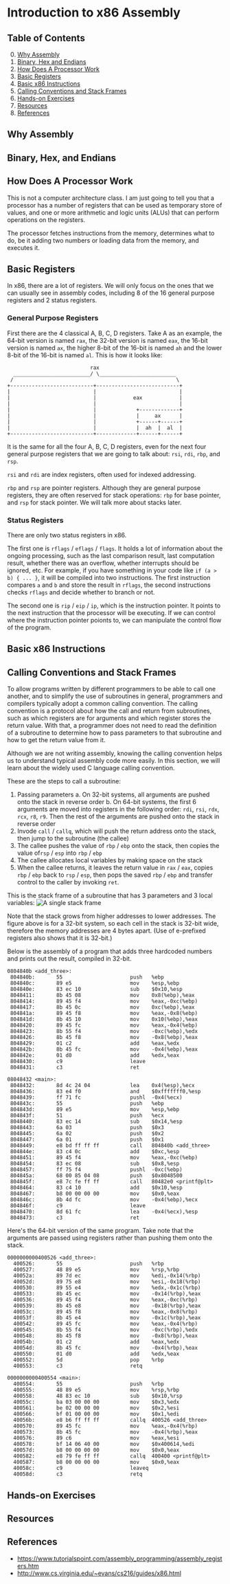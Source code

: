 # Introduction to x86 Assembly

## Table of Contents
0. [Why Assembly](#why-assembly)
1. [Binary, Hex and Endians](#binary-hex-and-endians)
2. [How Does A Processor Work](#how-does-a-processor-work)
3. [Basic Registers](#basic-registers)
4. [Basic x86 Instructions](#basic-x86-instructions)
5. [Calling Conventions and Stack Frames](#calling-conventions-and-stack-frames)
6. [Hands-on Exercises](#hands-on-exercises)
7. [Resources](#resources)
8. [References](#references)

## Why Assembly

## Binary, Hex, and Endians

## How Does A Processor Work
This is not a computer architecture class. I am just going to tell you that a processor has a number of registers that can be used as temporary store of values, and one or more arithmetic and logic units (ALUs) that can perform operations on the registers.

The processor fetches instructions from the memory, determines what to do, be it adding two numbers or loading data from the memory, and executes it.

## Basic Registers
In x86, there are a lot of registers. We will only focus on the ones that we can usually see in assembly codes, including 8 of the 16 general purpose registers and 2 status registers.

### General Purpose Registers
First there are the 4 classical A, B, C, D registers. Take A as an example, the 64-bit version is named `rax`, the 32-bit version is named `eax`, the 16-bit version is named `ax`, the higher 8-bit of the 16-bit is named `ah` and the lower 8-bit of the 16-bit is named `al`. This is how it looks like:
```
                           rax
  _________________________/ \_________________________
 /                                                     \
+---------------------------+---------------------------+
|                           |                           |
|                           |            eax            |
|                           |                           |
|                           |             +-------------+
|                           |             |     ax      |
|                           |             +------+------+
|                           |             |  ah  |  al  |
+---------------------------+-------------+------+------+
```
It is the same for all the four A, B, C, D registers, even for the next four general purpose registers that we are going to talk about: `rsi`, `rdi`, `rbp`, and `rsp`.

`rsi` and `rdi` are index registers, often used for indexed addressing.

`rbp` and `rsp` are pointer registers. Although they are general purpose registers, they are often reserved for stack operations: `rbp` for base pointer, and `rsp` for stack pointer. We will talk more about stacks later.

### Status Registers
There are only two status registers in x86.

The first one is `rflags` / `eflags` / `flags`. It holds a lot of information about the ongoing processing, such as the last comparison result, last computation result, whether there was an overflow, whether interrupts should be ignored, etc. For example, if you have something in your code like `if (a > b) { ... }`, it will be compiled into two instructions. The first instruction compares `a` and `b` and store the result in `rflags`, the second instructions checks `rflags` and decide whether to branch or not.

The second one is `rip` / `eip` / `ip`, which is the instruction pointer. It points to the next instruction that the processor will be executing. If we can control where the instruction pointer poionts to, we can manipulate the control flow of the program.

## Basic x86 Instructions

## Calling Conventions and Stack Frames
To allow programs written by different programmers to be able to call one another, and to simplify the use of subroutines in general, programmers and compilers typically adopt a common calling convention. The calling convention is a protocol about how the call and return from subroutines, such as which registers are for arguments and which register stores the return value. With that, a programmer does not need to read the definition of a subroutine to determine how to pass parameters to that subroutine and how to get the return value from it.

Although we are not writing assembly, knowing the calling convention helps us to understand typical assembly code more easily. In this section, we will learn about the widely used C language calling convention.

These are the steps to call a subroutine:
1. Passing parameters
   a. On 32-bit systems, all arguments are pushed onto the stack in reverse order
   b. On 64-bit systems, the first 6 arguments are moved into registers in the following order: `rdi`, `rsi`, `rdx`, `rcx`, `r8`, `r9`. Then the rest of the arguments are pushed onto the stack in reverse order
2. Invode `call` / `callq`, which will push the return address onto the stack, then jump to the subroutine (the callee)
3. The callee pushes the value of `rbp` / `ebp` onto the stack, then copies the value of`rsp` / `esp` into `rbp` / `ebp`
4. The callee allocates local variables by making space on the stack
5. When the callee returns, it leaves the return value in `rax` / `eax`, copies `rbp` / `ebp` back to `rsp` / `esp`, then pops the saved `rbp` / `ebp` and transfer control to the caller by invoking `ret`.

This is the stack frame of a subroutine that has 3 parameters and 3 local variables:
![A single stack frame](http://www.cs.virginia.edu/~evans/cs216/guides/stack-convention.png)

Note that the stack grows from higher addresses to lower addresses. The figure above is for a 32-bit system, so each cell in the stack is 32-bit wide, therefore the memory addresses are 4 bytes apart. (Use of e-prefixed registers also shows that it is 32-bit.)

Below is the assembly of a program that adds three hardcoded numbers and prints out the result, compiled in 32-bit.
```
0804840b <add_three>:
 804840b:       55                      push   %ebp
 804840c:       89 e5                   mov    %esp,%ebp
 804840e:       83 ec 10                sub    $0x10,%esp
 8048411:       8b 45 08                mov    0x8(%ebp),%eax
 8048414:       89 45 f4                mov    %eax,-0xc(%ebp)
 8048417:       8b 45 0c                mov    0xc(%ebp),%eax
 804841a:       89 45 f8                mov    %eax,-0x8(%ebp)
 804841d:       8b 45 10                mov    0x10(%ebp),%eax
 8048420:       89 45 fc                mov    %eax,-0x4(%ebp)
 8048423:       8b 55 f4                mov    -0xc(%ebp),%edx
 8048426:       8b 45 f8                mov    -0x8(%ebp),%eax
 8048429:       01 c2                   add    %eax,%edx
 804842b:       8b 45 fc                mov    -0x4(%ebp),%eax
 804842e:       01 d0                   add    %edx,%eax
 8048430:       c9                      leave
 8048431:       c3                      ret

08048432 <main>:
 8048432:       8d 4c 24 04             lea    0x4(%esp),%ecx
 8048436:       83 e4 f0                and    $0xfffffff0,%esp
 8048439:       ff 71 fc                pushl  -0x4(%ecx)
 804843c:       55                      push   %ebp
 804843d:       89 e5                   mov    %esp,%ebp
 804843f:       51                      push   %ecx
 8048440:       83 ec 14                sub    $0x14,%esp
 8048443:       6a 03                   push   $0x3
 8048445:       6a 02                   push   $0x2
 8048447:       6a 01                   push   $0x1
 8048449:       e8 bd ff ff ff          call   804840b <add_three>
 804844e:       83 c4 0c                add    $0xc,%esp
 8048451:       89 45 f4                mov    %eax,-0xc(%ebp)
 8048454:       83 ec 08                sub    $0x8,%esp
 8048457:       ff 75 f4                pushl  -0xc(%ebp)
 804845a:       68 00 85 04 08          push   $0x8048500
 804845f:       e8 7c fe ff ff          call   80482e0 <printf@plt>
 8048464:       83 c4 10                add    $0x10,%esp
 8048467:       b8 00 00 00 00          mov    $0x0,%eax
 804846c:       8b 4d fc                mov    -0x4(%ebp),%ecx
 804846f:       c9                      leave
 8048470:       8d 61 fc                lea    -0x4(%ecx),%esp
 8048473:       c3                      ret

```

Here's the 64-bit version of the same program. Take note that the arguments are passed using registers rather than pushing them onto the stack.
```
0000000000400526 <add_three>:
  400526:       55                      push   %rbp
  400527:       48 89 e5                mov    %rsp,%rbp
  40052a:       89 7d ec                mov    %edi,-0x14(%rbp)
  40052d:       89 75 e8                mov    %esi,-0x18(%rbp)
  400530:       89 55 e4                mov    %edx,-0x1c(%rbp)
  400533:       8b 45 ec                mov    -0x14(%rbp),%eax
  400536:       89 45 f4                mov    %eax,-0xc(%rbp)
  400539:       8b 45 e8                mov    -0x18(%rbp),%eax
  40053c:       89 45 f8                mov    %eax,-0x8(%rbp)
  40053f:       8b 45 e4                mov    -0x1c(%rbp),%eax
  400542:       89 45 fc                mov    %eax,-0x4(%rbp)
  400545:       8b 55 f4                mov    -0xc(%rbp),%edx
  400548:       8b 45 f8                mov    -0x8(%rbp),%eax
  40054b:       01 c2                   add    %eax,%edx
  40054d:       8b 45 fc                mov    -0x4(%rbp),%eax
  400550:       01 d0                   add    %edx,%eax
  400552:       5d                      pop    %rbp
  400553:       c3                      retq

0000000000400554 <main>:
  400554:       55                      push   %rbp
  400555:       48 89 e5                mov    %rsp,%rbp
  400558:       48 83 ec 10             sub    $0x10,%rsp
  40055c:       ba 03 00 00 00          mov    $0x3,%edx
  400561:       be 02 00 00 00          mov    $0x2,%esi
  400566:       bf 01 00 00 00          mov    $0x1,%edi
  40056b:       e8 b6 ff ff ff          callq  400526 <add_three>
  400570:       89 45 fc                mov    %eax,-0x4(%rbp)
  400573:       8b 45 fc                mov    -0x4(%rbp),%eax
  400576:       89 c6                   mov    %eax,%esi
  400578:       bf 14 06 40 00          mov    $0x400614,%edi
  40057d:       b8 00 00 00 00          mov    $0x0,%eax
  400582:       e8 79 fe ff ff          callq  400400 <printf@plt>
  400587:       b8 00 00 00 00          mov    $0x0,%eax
  40058c:       c9                      leaveq
  40058d:       c3                      retq

```

## Hands-on Exercises


## Resources

## References
* <https://www.tutorialspoint.com/assembly_programming/assembly_registers.htm>
* <http://www.cs.virginia.edu/~evans/cs216/guides/x86.html>
